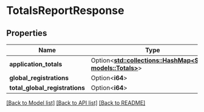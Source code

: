 # TotalsReportResponse

## Properties

Name | Type | Description | Notes
------------ | ------------- | ------------- | -------------
**application_totals** | Option<[**std::collections::HashMap<String, models::Totals>**](Totals.md)> |  | [optional]
**global_registrations** | Option<**i64**> |  | [optional]
**total_global_registrations** | Option<**i64**> |  | [optional]

[[Back to Model list]](../README.md#documentation-for-models) [[Back to API list]](../README.md#documentation-for-api-endpoints) [[Back to README]](../README.md)



